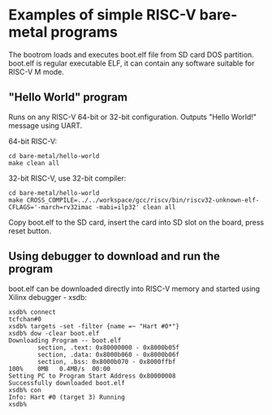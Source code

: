 # Examples of simple RISC-V bare-metal programs

The bootrom loads and executes boot.elf file from SD card DOS partition.
boot.elf is regular executable ELF, it can contain any software suitable for RISC-V M mode.

## "Hello World" program

Runs on any RISC-V 64-bit or 32-bit configuration.
Outputs "Hello World!" message using UART.

64-bit RISC-V:
```
cd bare-metal/hello-world
make clean all
```

32-bit RISC-V, use 32-bit compiler:
```
cd bare-metal/hello-world
make CROSS_COMPILE=../../workspace/gcc/riscv/bin/riscv32-unknown-elf- CFLAGS='-march=rv32imac -mabi=ilp32' clean all
```

Copy boot.elf to the SD card, insert the card into SD slot on the board, press reset button.

## Using debugger to download and run the program

boot.elf can be downloaded directly into RISC-V memory and started using Xilinx debugger - xsdb:

```
xsdb% connect
tcfchan#0
xsdb% targets -set -filter {name =~ "Hart #0*"}
xsdb% dow -clear boot.elf
Downloading Program -- boot.elf
        section, .text: 0x80000000 - 0x8000b05f
        section, .data: 0x8000b060 - 0x8000b06f
        section, .bss: 0x8000b070 - 0x8000ffbf
100%    0MB   0.4MB/s  00:00
Setting PC to Program Start Address 0x80000008
Successfully downloaded boot.elf
xsdb% con
Info: Hart #0 (target 3) Running
xsdb%
```
